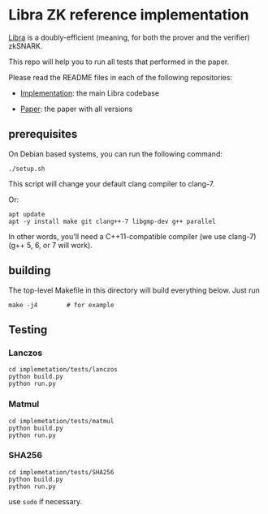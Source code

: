 # Libra ZK reference implementation

[Libra](https://eprint.iacr.org/2019/317) is a doubly-efficient (meaning,
for both the prover and the verifier) zkSNARK.

This repo will help you to run all tests that performed in the paper.

Please read the README files in each of the following repositories:

- [Implementation](https://github.com/sunblaze-ucb/fastZKP/tree/master/implementation): the main Libra codebase

- [Paper](https://github.com/sunblaze-ucb/fastZKP/tree/master/paper): the paper with all versions


## prerequisites ##

On Debian based systems, you can run the following command:

    ./setup.sh
    
This script will change your default clang compiler to clang-7.

Or:

    apt update
    apt -y install make git clang++-7 libgmp-dev g++ parallel

In other words, you'll need a C++11-compatible compiler (we use clang-7) (g++ 5, 6, or 7 will work).

## building ##

The top-level Makefile in this directory will build everything below. Just run

    make -j4        # for example

## Testing ##
### Lanczos
    cd implemetation/tests/lanczos
    python build.py
    python run.py

### Matmul
    cd implemetation/tests/matmul
    python build.py
    python run.py

### SHA256
    cd implemetation/tests/SHA256
    python build.py
    python run.py

use `sudo` if necessary.
